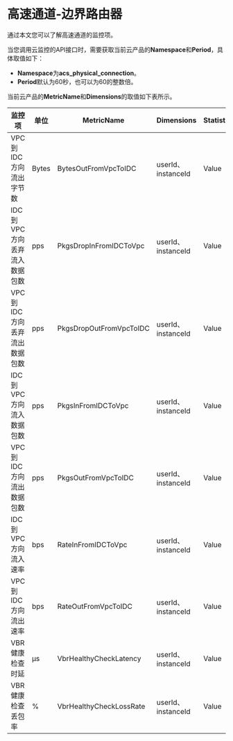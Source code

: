 # 高速通道-边界路由器

通过本文您可以了解高速通道的监控项。

当您调用云监控的API接口时，需要获取当前云产品的**Namespace**和**Period**，具体取值如下：

-   **Namespace**为**acs\_physical\_connection**。
-   **Period**默认为60秒，也可以为60的整数倍。

当前云产品的**MetricName**和**Dimensions**的取值如下表所示。

|监控项|单位|MetricName|Dimensions|Statistics|
|---|--|----------|----------|----------|
|VPC到IDC方向流出字节数|Bytes|BytesOutFromVpcToIDC|userId、instanceId|Value|
|IDC到VPC方向丢弃流入数据包数|pps|PkgsDropInFromIDCToVpc|userId、instanceId|Value|
|VPC到IDC方向丢弃流出数据包数|pps|PkgsDropOutFromVpcToIDC|userId、instanceId|Value|
|IDC到VPC方向流入数据包数|pps|PkgsInFromIDCToVpc|userId、instanceId|Value|
|VPC到IDC方向流出数据包数|pps|PkgsOutFromVpcToIDC|userId、instanceId|Value|
|IDC到VPC方向流入速率|bps|RateInFromIDCToVpc|userId、instanceId|Value|
|VPC到IDC方向流出速率|bps|RateOutFromVpcToIDC|userId、instanceId|Value|
|VBR健康检查时延|μs|VbrHealthyCheckLatency|userId、instanceId|Value|
|VBR健康检查丢包率|%|VbrHealthyCheckLossRate|userId、instanceId|Value|

